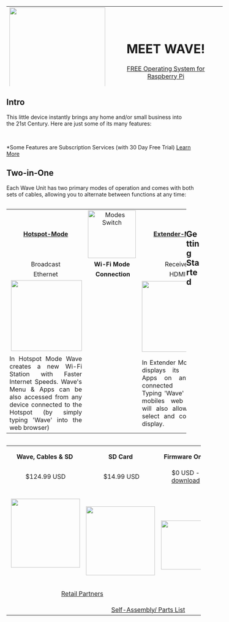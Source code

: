 <table style="height: 209px; width: 565px;">
<tbody>
<tr>
<td style="width: 252px;"><img src="https://thumb.ibb.co/nNTeRn/hotspot_only.png" width="250" /></td>
<td style="width: 299px; text-align: center;">
<h1 id="mcetoc_1cb7hvoro1c"><strong>MEET WAVE!</strong></h1>
  <p> <a href=https://mega.nz/#!YbpRgIKS!GEpuU9cKBb2Ef0SaEXsjgkXiZDcnIwBwt7lH-fQRA-A"> FREE Operating System for Raspberry Pi </a></p>
</td>
</tr>
</tbody>
</table>
<h2 id="mcetoc_1cb7i0l8q1d"><strong><!-- pagebreak -->Intro<br /></strong></h2>
<p style="text-align: left;">This&nbsp;little device&nbsp;instantly&nbsp;brings&nbsp;any home and/or small business into the&nbsp;21st Century. Here&nbsp;are just some of&nbsp;its&nbsp;many features:</p>
<table style="height: 1726px; width: 0px; float: left;">
<tbody>
<tr>
<td style="width: 268px; text-align: center;"><strong>Internet Speed Boosting</strong></td>
<td style="width: 268px; text-align: center;"><strong>Media Library</strong></td>
</tr>
<tr>
<td style="width: 268px; text-align: center;">Using the absolute latest technologies from <a href="https://pi-hole.net">PiHole</a>, <a href="https://squidproxy.org">Squid3</a> &amp; <a href="https://wiki.debian.org/Bind9">Bind9</a> to make your internet around x5 times faster</td>
<td style="width: 268px; text-align: center;">Todays most powerful Media Library is <a href="https://emby.media">Emby</a>, it turns your movies and music into your own personal Netflix. It even automatically locates subtitled &amp; audio in all languages</td>
</tr>
<tr>
<td style="width: 268px; text-align: center;"><img src="https://i0.wp.com/pi-hole.net/wp-content/uploads/2016/12/dashboard212.png?resize=525%2C336&amp;ssl=1" width="250" /></td>
<td style="width: 268px; text-align: center;"><img src="https://lh3.googleusercontent.com/HemYqsE8tkSnuLGd7Xil9QTtwpliOHG5-OQN5oYcA8sbWy0SYdZ2LWI9Jchknw4lDvRZmvVkCw=w640-h400-e365" width="250" /></td>
</tr>
<tr>
<td style="width: 268px;">&nbsp;</td>
<td style="width: 268px;">&nbsp;</td>
</tr>
<tr>
<td style="width: 268px; text-align: center;"><strong>Smart Home Control</strong></td>
<td style="width: 268px; text-align: center;"><strong>Cameras (IPCCTV)</strong></td>
</tr>
<tr>
<td style="width: 268px; text-align: center;">The cutting edge of smart home control from <a href="https://www.openhab.org">OpenHAB</a>. Gives users Wi-Fi control of everything&nbsp;surrounding them e.g. Air Conditioning, Lights, Locks etc</td>
<td style="width: 268px; text-align: center;">IP Cameras made very simple with <a href="https://github.com/ccrisan/motioneye/wiki">MotionEye</a>. This is by far the fastest and easiest solution, to get started with your IP Cameras</td>
</tr>
<tr>
<td style="width: 268px; text-align: center;"><img src="https://docs.openhab.org/addons/uis/habpanel/doc/images/habpanel_screenshot1.png" width="250" /></td>
<td style="width: 268px; text-align: center;"><img src="https://iu8cri.altervista.org/wp-content/uploads/2017/09/motioneye_3.png" width="250" /></td>
</tr>
<tr>
<td style="width: 268px;">&nbsp;</td>
<td style="width: 268px;">&nbsp;</td>
</tr>
<tr>
<td style="width: 268px; text-align: center;"><strong>Energy Monitoring</strong></td>
<td style="width: 268px; text-align: center;"><strong>HD IPTV(+ EPG)</strong></td>
</tr>
<tr>
<td style="width: 268px; text-align: center;"><a href="https://emoncms.org">EmonCMS</a> transforms the way we view &amp; manage our energy consumption/&nbsp; production, with sharp and visually stunning&nbsp;graphs</td>
<td style="width: 268px; text-align: center;">Since the Wave Hotspot boosts your internet speed so well, it's now possible to stream HD Satellite TV from any Country in the World with just 1Mbps of speed</td>
</tr>
<tr>
<td style="width: 268px; text-align: center;"><img src="https://emoncms.org/Modules/site/emoncms_front.png" width="250" /></td>
<td style="width: 268px; text-align: center;"><img src="http://i.imgur.com/Y07Lpwp.png" width="250" /></td>
</tr>
<tr>
<td style="width: 268px;">&nbsp;</td>
<td style="width: 268px;">&nbsp;</td>
</tr>
<tr>
<td style="width: 268px; text-align: center;"><strong>Display Mirroring</strong></td>
<td style="width: 268px; text-align: center;"><strong>Remote Access</strong></td>
</tr>
<tr>
<td style="width: 268px; text-align: center;">In 'Extender Mode' Wave can be displayed on multiple devices simultaniously, permitting one device to control other in any combination.</td>
<td style="width: 268px; text-align: center;">In 'Hotspot Mode' Wave has Remote Access - granting users unlimited access to a single dashboard which can monitor and control your entire home or business 24/7</td>
</tr>
<tr>
<td style="width: 268px; text-align: center;">&nbsp;<img src="https://thumb.ibb.co/mDDwNS/Screen_Mirroring.png" width="250" /></td>
<td style="width: 268px; text-align: center;"><img src="https://thumb.ibb.co/fRRNCS/remote_access.png" width="250" /></td>
</tr>
</tbody>
</table>
<p style="text-align: left;">&nbsp;</p>
<p><!-- pagebreak -->*Some Features are Subscription Services (with 30 Day Free Trial) <a href="https://github.com/unclehowell/WaveOS/blob/master/hotspot/premium/README.md">Learn More</a></p>
<h2 id="mcetoc_1cb5rbkj50" style="text-align: left;">Two-in-One</h2>
<p style="text-align: left;">Each Wave Unit has two primary modes of operation and comes with both sets of cables, allowing you to alternate between functions at any time:</p>
<table style="width: 470px; float: left;">
<tbody>
<tr>
  <td style="width: 10px; text-align: center;"><strong><a href="">Hotspot-Mode</a></strong></td>
<td style="width: 123px; text-align: center;"><img src="https://thumb.ibb.co/gKkz7S/slider_switch.png" alt="Modes Switch" width="125" /></td>
  <td style="width: 10px; text-align: center;"><strong><a href="">Extender-Mode</a></strong></td>
</tr>
<tr>
<td style="width: 10px; text-align: center;">Broadcast</td>
<td style="width: 123px; text-align: center;"><strong>Wi-Fi</strong>&nbsp;<strong>Mode</strong></td>
<td style="width: 10px; text-align: center;">Receiver</td>
</tr>
<tr>
<td style="width: 10px; text-align: center;">Ethernet</td>
<td style="width: 123px; text-align: center;">&nbsp;<strong>Connection</strong></td>
<td style="width: 10px; text-align: center;">HDMI</td>
</tr>
<tr style="text-align: center;">
<td style="width: 10px;">&nbsp;<img src="https://thumb.ibb.co/ginj97/mode_1.png" width="185" /></td>
<td style="width: 123px;">&nbsp;</td>
<td style="width: 10px;"><img src="https://thumb.ibb.co/iw6i2S/mode_2.png" width="185" /></td>
</tr>
<tr style="text-align: center;">
<td style="width: 10px; text-align: justify;">In Hotspot Mode Wave creates a new Wi-Fi Station with Faster Internet Speeds. Wave's Menu &amp; Apps can be also accessed from any device connected to the Hotspot (by simply typing 'Wave' into the web browser)</td>
<td style="width: 123px; text-align: justify;">&nbsp;</td>
<td style="width: 10px; text-align: justify;">In Extender Mode Wave displays its Menu &amp; Apps on any HDMI connected display. Typing 'Wave' into your mobiles web browser will also allow you to select and control the display.</td>
</tr>
</tbody>
</table>
<h2 id="mcetoc_1cb7hoqvd1b" style="text-align: left;"><!-- pagebreak -->&nbsp;</h2>
<h2 id="mcetoc_1cb7lorjn1f" style="text-align: left;">Getting Started&nbsp;</h2>
<table style="width: 508px; float: left;">
<tbody>
<tr>
<td style="text-align: center; width: 128px;"><strong>Wave, Cables &amp; SD<br /></strong></td>
<td style="text-align: center; width: 127px;">
<p><strong>SD Card</strong></p>
</td>
<td style="text-align: center; width: 150px;"><strong>Firmware Only</strong></td>
</tr>
<tr>
<td style="text-align: center; width: 128px;">&nbsp;$124.99 USD</td>
<td style="text-align: center; width: 127px;">&nbsp;$14.99 USD</td>
  <td style="text-align: center; width: 150px;">$0 USD - <a href="https://github.com/unclehowell/WaveOS/blob/master/docs/data/csv/firmware.csv">download</a></td>
</tr>
<tr>
<td style="text-align: center; width: 128px;">&nbsp;<img src="https://thumb.ibb.co/kZYjbn/Wave_Hotspot.png" width="180" /></td>
<td style="text-align: center; width: 127px;">
<p>&nbsp;</p>
<p><img src="https://thumb.ibb.co/eEKqgn/sd_card.png" width="180" /></p>
</td>
<td style="text-align: center; width: 150px;" rowspan="2">
<p><a href="https://github.com/unclehowell/WaveOS/blob/master/firmware.csv"><img src="https://thumb.ibb.co/g9Ue97/firmware.png" width="128" /></a></p>
</td>
</tr>
<tr>
<td style="text-align: center; width: 255px;" colspan="2">
<p style="text-align: center;"><a href="https://github.com/unclehowell/WaveOS/blob/master/docs/data/csv/resellers.csv">Retail Partners</a></p>
</td>
</tr>
<tr>
<td style="width: 128px;">&nbsp;</td>
<td style="text-align: center; width: 277px;" colspan="2"><a href="https://github.com/unclehowell/WaveOS/blob/master/docs/data/csv/partslist-hotspot.csv">Self-Assembly/ Parts List</a></td>
</tr>
</tbody>
</table>
